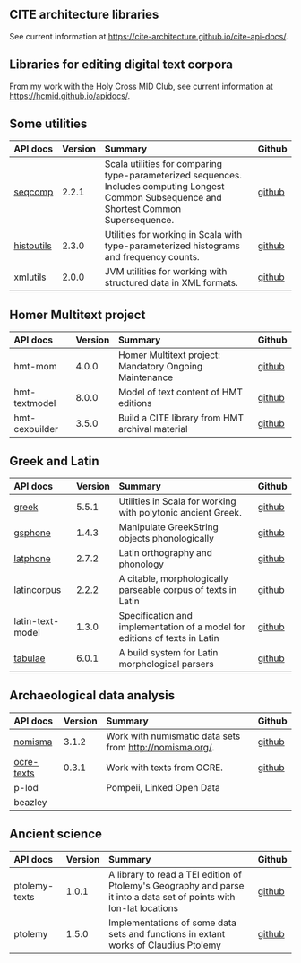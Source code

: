 

## CITE architecture libraries

See current information  at <https://cite-architecture.github.io/cite-api-docs/>.

## Libraries for editing digital text corpora

From my work with the Holy Cross MID Club, see current information at <https://hcmid.github.io/apidocs/>.


## Some utilities

| API docs                                              | Version | Summary                                                                                                                                      | Github                                            |
|:------------------------------------------------------|:--------|:---------------------------------------------------------------------------------------------------------------------------------------------|:--------------------------------------------------|
| [seqcomp](seqcomp/edu/holycross/shot/seqcomp)         | 2.2.1   | Scala utilities for comparing type-parameterized sequences. Includes computing Longest Common Subsequence and Shortest Common Supersequence. | [github](https://github.com/neelsmith/lcs-scs)    |
| [histoutils](histoutils/edu/holcross/shot/histoutils) | 2.3.0   | Utilities for working in Scala with type-parameterized histograms and frequency counts.                                                      | [github](https://github.com/neelsmith/histoutils) |
| xmlutils                                                                     | 2.0.0   | JVM utilities for working with structured data in XML formats. | [github](https://github.com/neelsmith/xmlutils)     |


## Homer Multitext project


| API docs       | Version | Summary                                                | Github                                                     |
|:---------------|:--------|:-------------------------------------------------------|:-----------------------------------------------------------|
| hmt-mom        | 4.0.0   | Homer Multitext project: Mandatory Ongoing Maintenance | [github](https://github.com/homermultitext/hmt-mom)        |
| hmt-textmodel  | 8.0.0   | Model of text content of HMT editions                  | [github](https://github.com/homermultitext/hmt-textmodel)  |
| hmt-cexbuilder | 3.5.0   | Build a CITE library from HMT archival material        | [github](https://github.com/homermultitext/hmt-cexbuilder) |



## Greek and Latin


| API docs                                          | Version | Summary                                                                    | Github                                              |
|:--------------------------------------------------|:--------|:---------------------------------------------------------------------------|:----------------------------------------------------|
| [greek](greek/edu/holycross/shot/greek)           | 5.5.1   | Utilities in Scala for working with polytonic ancient Greek.               | [github](https://github.com/neelsmith/greek)        |
| [gsphone](gsphone/edu/holycross/shot/gsphonology) | 1.4.3   | Manipulate GreekString objects phonologically                              | [github](https://github.com/neelsmith/gsphonology)  |
| [latphone](latphone/edu/holycross/shot/latin)     | 2.7.2   | Latin orthography and phonology                                            | [github](https://github.com/neelsmith/latphone)     |
| latincorpus                                       | 2.2.2   | A citable, morphologically parseable corpus of texts in Latin              | [github](https://github.com/neelsmith/latin-corpus) |
| latin-text-model                                  | 1.3.0   | Specification and implementation of a model for editions of texts in Latin | [github](https://github.com/HCMID/latin-text-model) |
| [tabulae](tabulae/edu/holycross/shot/tabulae)     | 6.0.1   | A build system for Latin morphological parsers                             | [github](https://github.com/neelsmith/tabulae)      |



## Archaeological data analysis


| API docs                                          | Version | Summary                                                    | Github                                            |
|:--------------------------------------------------|:--------|:-----------------------------------------------------------|:--------------------------------------------------|
| [nomisma](nomisma/edu/holycross/shot/nomisma/)    | 3.1.2   | Work with numismatic data sets from <http://nomisma.org/>. | [github](https://github.com/neelsmith/nomisma)    |
| [ocre-texts](ocre-texts/edu/holycross/shot/text/) | 0.3.1   | Work with texts from OCRE.                                 | [github](https://github.com/neelsmith/ocre-texts) |
| p-lod                                             |         | Pompeii, Linked Open Data                                  |                                                   |
| beazley                                           |         |                                                            |                                                   |

## Ancient science

| API docs      | Version | Summary                                                                                                              | Github                                               |
|:--------------|:--------|:---------------------------------------------------------------------------------------------------------------------|:-----------------------------------------------------|
| ptolemy-texts | 1.0.1   | A library to read a TEI edition of Ptolemy's Geography and parse it into a data set of points with lon-lat locations | [github](https://github.com/neelsmith/ptolemy-texts) |
| ptolemy       | 1.5.0   | Implementations of some data sets and functions in extant works of Claudius Ptolemy                                  | [github](https://github.com/neelsmith/ptolemy)       |
